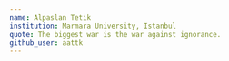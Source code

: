 ```yaml
---
name: Alpaslan Tetik
institution: Marmara University, Istanbul
quote: The biggest war is the war against ignorance.
github_user: aattk
---
```

